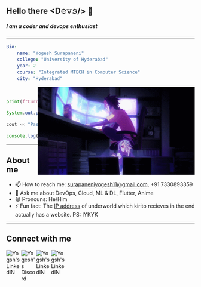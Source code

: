 ## Hello there <D𝚎𝚟𝚜/> 👋
##### I am a coder and devops enthusiast

------------------




```yaml
Bio:
    name: "Yogesh Surapaneni"
    college: "University of Hyderabad"
    year: 2
    course: "Integrated MTECH in Computer Science"
    city: "Hyderabad"
```

<img align="right" alt="Coding" src="https://raw.githubusercontent.com/yogesh174/yogesh174/master/img.gif" width="420" /><br>

```python
print(f"Currently learning : {Jenkins}")
```

```java
System.out.println("Love integrating " + Technologies);
```

```c++
cout << "Passionate " << Developer << endl;
```

```js
console.log(`Think Code Repeat!`);
```
------------------
## About me

- 📫 How to reach me: surapaneniyogesh11@gmail.com, +91 7330893359
- 💬 Ask me about DevOps, Cloud, ML & DL, Flutter, Anime
- 😄 Pronouns: He/Him
- ⚡ Fun fact: The [IP address](http://52.68.96.58/) of underworld which kirito recieves in the end actually has a website. PS: IYKYK

------------------

## Connect with me

<a href="https://www.linkedin.com/in/surapaneni-yogesh-ba7303189/">
  <img align="left" alt="Yogsh's LinkedIN" width="40" src="https://img.icons8.com/fluent/48/000000/linkedin.png"/>
</a>
<a href="https://discordapp.com/users/620867939419029504">
  <img align="left" alt="Yogesh's Discord" width="40" src="https://img.icons8.com/fluent/48/000000/discord-logo.png"/>
</a>
<a href="https://www.instagram.com/syogesh174/">
  <img align="left" alt="Yogsh's LinkedIN" width="40" src="https://img.icons8.com/cute-clipart/64/000000/instagram-new.png"/>
</a>
<a href="https://github.com/yogesh174">
  <img align="left" alt="Yogsh's LinkedIN" width="40" src="https://img.icons8.com/windows/24/000000/github.png"/>
</a>
<br><br><br><br>
